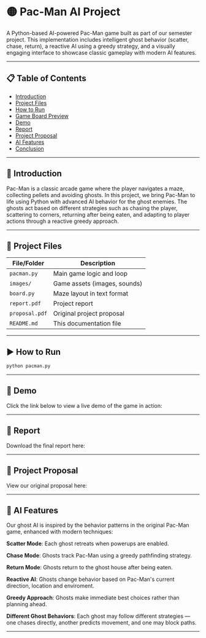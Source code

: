 # 🟡 Pac-Man AI Project

A Python-based AI-powered Pac-Man game built as part of our semester project. This implementation includes intelligent ghost behavior (scatter, chase, return), a reactive AI using a greedy strategy, and a visually engaging interface to showcase classic gameplay with modern AI features.

---

## 📋 Table of Contents

- [Introduction](#introduction)
- [Project Files](#project-files)
- [How to Run](#how-to-run)
- [Game Board Preview](#game-board-preview)
- [Demo](#demo)
- [Report](#report)
- [Project Proposal](#project-proposal)
- [AI Features](#ai-features)
- [Conclusion](#conclusion)

---

## 📖 Introduction

Pac-Man is a classic arcade game where the player navigates a maze, collecting pellets and avoiding ghosts. In this project, we bring Pac-Man to life using Python with advanced AI behavior for the ghost enemies. The ghosts act based on different strategies such as chasing the player, scattering to corners, returning after being eaten, and adapting to player actions through a reactive greedy approach.

---

## 📁 Project Files

| File/Folder           | Description |
|----------------------|-------------|
| `pacman.py`            | Main game logic and loop |
| `images/`            | Game assets (images, sounds) |
| `board.py`          | Maze layout in text format |
| `report.pdf`         | Project report |
| `proposal.pdf`       | Original project proposal |
| `README.md`          | This documentation file |

---

## ▶️ How to Run

```bash
python pacman.py
```

---

## 🎥 Demo
Click the link below to view a live demo of the game in action:

---

## 📑 Report
Download the final report here:

---

## 📝 Project Proposal
View our original proposal here:

---

## 🧠 AI Features
Our ghost AI is inspired by the behavior patterns in the original Pac-Man game, enhanced with modern techniques:

**Scatter Mode**: Each ghost retreats when powerups are enabled.

**Chase Mode**: Ghosts track Pac-Man using a greedy pathfinding strategy.

**Return Mode**: Ghosts return to the ghost house after being eaten.

**Reactive AI**: Ghosts change behavior based on Pac-Man's current direction, location and enviroment.

**Greedy Approach**: Ghosts make immediate best choices rather than planning ahead.

**Different Ghost Behaviors**: Each ghost may follow different strategies — one chases directly, another predicts movement, and one may block paths.

---
















